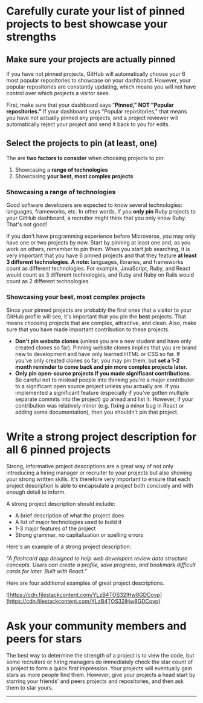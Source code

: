 # Carefully curate your list of pinned projects to best showcase your strengths

## **Make sure your projects are actually pinned**

If you have not pinned projects, GitHub will automatically choose your 6 most popular repositories to showcase on your dashboard. However, your popular repositories are constantly updating, which means you will not have control over which projects a visitor sees.

First, make sure that your dashboard says "**Pinned," NOT "Popular repositories."** If your dashboard says "Popular repositories," that means you have not actually pinned any projects, and a project reviewer will automatically reject your project and send it back to you for edits.

## **Select the projects to pin (at least, one)**

The are **two factors to consider** when choosing projects to pin:

1. Showcasing a **range of technologies**
2. Showcasing **your best, most complex projects**

### Showcasing a range of technologies

Good software developers are expected to know several technologies: languages, frameworks, etc. In other words, if you **only pin** Ruby projects to your GitHub dashboard, a recruiter might think that you only know Ruby. That's not good!

If you don't have programming experience before Microverse, you may only have one or two projects by now. Start by pinning at least one and, as you work on others, remember to pin them. When you start job searching, it is very important that you have 6 pinned projects and that they feature **at least 3 different technologies**. **A note:** languages, libraries, and frameworks count as different technologies. For example, JavaScript, Ruby, and React would count as 3 different technologies, and Ruby and Ruby on Rails would count as 2 different technologies.

### Showcasing your best, most complex projects

Since your pinned projects are probably the first ones that a visitor to your GitHub profile will see, it's important that you pin the **best** projects. That means choosing projects that are complex, attractive, and clean. Also, make sure that you have made important contribution to these projects.

- **Don't pin website clones** (unless you are a new student and have only created clones so far). Pinning website clones implies that you are brand new to development and have only learned HTML or CSS so far. If you've only created clones so far, you may pin them, but **set a 1-2 month reminder to come back and pin more complex projects later.**
- **Only pin open-source projects if you made significant contributions**. Be careful not to mislead people into thinking you're a major contributor to a significant open source project unless you actually are. If you implemented a significant feature (especially if you've gotten multiple separate commits into the project) go ahead and list it. However, if your contribution was relatively minor (e.g. fixing a minor bug in React or adding some documentation), then you shouldn't pin that project.

# **Write a strong project description for all 6 pinned projects**

Strong, informative project descriptions are a great way of not only introducing a hiring manager or recruiter to your projects but also showing your strong written skills. It's therefore very important to ensure that each project description is able to encapsulate a project both concisely and with enough detail to inform.

A strong project description should include:

- A brief description of what the project does
- A list of major technologies used to build it
- 1-3 major features of the project
- Strong grammar, no capitalization or spelling errors

Here's an example of a strong project description:

*"A flashcard app designed to help web developers review data structure concepts. Users can create a profile, save progress, and bookmark difficult cards for later. Built with React."*

Here are four additional examples of great project descriptions.

![https://cdn.filestackcontent.com/YLzB4TOS32lHw8GDCovp](https://cdn.filestackcontent.com/YLzB4TOS32lHw8GDCovp)

# **Ask your community members and peers for stars**

The best way to determine the strength of a project is to view the code, but some recruiters or hiring managers do immediately check the star count of a project to form a quick first impression. Your projects will eventually gain stars as more people find them. However, give your projects a head start by starring your friends’ and peers projects and repositories, and then ask them to star yours.

------
